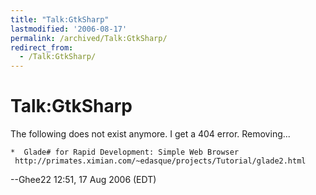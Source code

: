```yaml
---
title: "Talk:GtkSharp"
lastmodified: '2006-08-17'
permalink: /archived/Talk:GtkSharp/
redirect_from:
  - /Talk:GtkSharp/
---
```


Talk:GtkSharp
=============

The following does not exist anymore. I get a 404 error. Removing...

    *  Glade# for Rapid Development: Simple Web Browser 
     http://primates.ximian.com/~edasque/projects/Tutorial/glade2.html

--Ghee22 12:51, 17 Aug 2006 (EDT)

